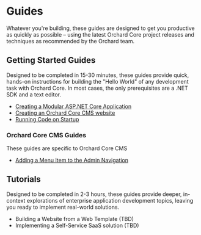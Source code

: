 # Guides

Whatever you're building, these guides are designed to get you productive as quickly as possible – using the latest Orchard Core project releases and techniques as recommended by the Orchard team.

## Getting Started Guides

Designed to be completed in 15-30 minutes, these guides provide quick, hands-on instructions for building the "Hello World" of any development task with Orchard Core. In most cases, the only prerequisites are a .NET SDK and a text editor.

- [Creating a Modular ASP.NET Core Application](create-modular-application-mvc/index.md)
- [Creating an Orchard Core CMS website](create-cms-application/index.md)
- [Running Code on Startup](run-code-on-startup/index.md)

### Orchard Core CMS Guides

These guides are specific to Orchard Core CMS

- [Adding a Menu Item to the Admin Navigation](add-admin-menu/index.md)

## Tutorials

Designed to be completed in 2-3 hours, these guides provide deeper, in-context explorations of enterprise application development topics, leaving you ready to implement real-world solutions.

- Building a Website from a Web Template (TBD)
- Implementing a Self-Service SaaS solution (TBD)
